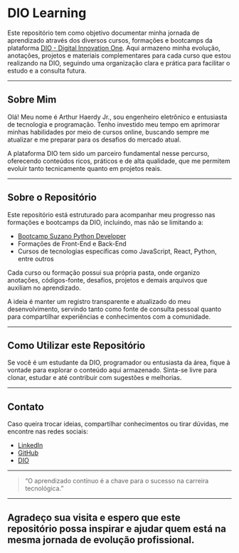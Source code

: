 # DIO Learning

Este repositório tem como objetivo documentar minha jornada de aprendizado através dos diversos cursos, formações e bootcamps da plataforma [DIO - Digital Innovation One](https://dio.me). Aqui armazeno minha evolução, anotações, projetos e materiais complementares para cada curso que estou realizando na DIO, seguindo uma organização clara e prática para facilitar o estudo e a consulta futura.

---

## Sobre Mim

Olá! Meu nome é Arthur Haerdy Jr., sou engenheiro eletrônico e entusiasta de tecnologia e programação. Tenho investido meu tempo em aprimorar minhas habilidades por meio de cursos online, buscando sempre me atualizar e me preparar para os desafios do mercado atual.

A plataforma DIO tem sido um parceiro fundamental nesse percurso, oferecendo conteúdos ricos, práticos e de alta qualidade, que me permitem evoluir tanto tecnicamente quanto em projetos reais.

---

## Sobre o Repositório

Este repositório está estruturado para acompanhar meu progresso nas formações e bootcamps da DIO, incluindo, mas não se limitando a:

- [Bootcamp Suzano Python Developer](https://github.com/ahaerdy/dio-learning/tree/main/Suzano%20-%20Python%20Developer)
- Formações de Front-End e Back-End
- Cursos de tecnologias específicas como JavaScript, React, Python, entre outros

Cada curso ou formação possui sua própria pasta, onde organizo anotações, códigos-fonte, desafios, projetos e demais arquivos que auxiliam no aprendizado.

A ideia é manter um registro transparente e atualizado do meu desenvolvimento, servindo tanto como fonte de consulta pessoal quanto para compartilhar experiências e conhecimentos com a comunidade.

---

## Como Utilizar este Repositório

Se você é um estudante da DIO, programador ou entusiasta da área, fique à vontade para explorar o conteúdo aqui armazenado. Sinta-se livre para clonar, estudar e até contribuir com sugestões e melhorias.

---

## Contato

Caso queira trocar ideias, compartilhar conhecimentos ou tirar dúvidas, me encontre nas redes sociais:

- [LinkedIn](https://www.linkedin.com/in/arthur-haerdy-jr/)
- [GitHub](https://github.com/ahaerdy)
- [DIO](https://web.dio.me/users/arthur_haerdy?tab=achievements)

---

> “O aprendizado contínuo é a chave para o sucesso na carreira tecnológica.”

---

Agradeço sua visita e espero que este repositório possa inspirar e ajudar quem está na mesma jornada de evolução profissional.
---

